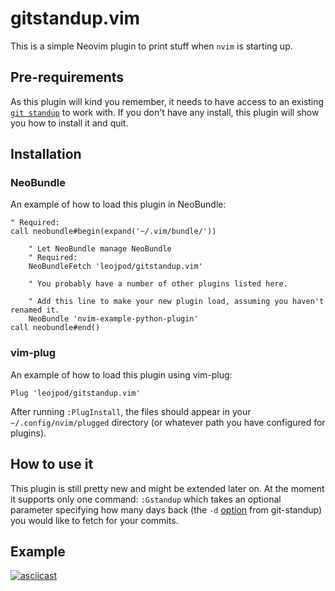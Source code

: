 # gitstandup.vim

This is a simple Neovim plugin to print stuff when `nvim` is starting up.

## Pre-requirements
As this plugin will kind you remember, it needs to have access to an existing [`git standup`](https://github.com/kamranahmedse/git-standup) to work with. If you don't have any install, this plugin will show you how to install it and quit.

## Installation

### NeoBundle

An example of how to load this plugin in NeoBundle:

```VimL
" Required:
call neobundle#begin(expand('~/.vim/bundle/'))

    " Let NeoBundle manage NeoBundle
    " Required:
    NeoBundleFetch 'leojpod/gitstandup.vim'

    " You probably have a number of other plugins listed here.

    " Add this line to make your new plugin load, assuming you haven't renamed it.
    NeoBundle 'nvim-example-python-plugin'
call neobundle#end()
```

### vim-plug

An example of how to load this plugin using vim-plug:

```VimL
Plug 'leojpod/gitstandup.vim'
```

After running `:PlugInstall`, the files should appear in your `~/.config/nvim/plugged` directory (or whatever path you have configured for plugins).


## How to use it
This plugin is still pretty new and might be extended later on.
At the moment it supports only one command: `:Gstandup` which takes an optional parameter specifying how many days back (the `-d` [option](https://github.com/kamranahmedse/git-standup#options) from git-standup) you would like to fetch for your commits.


## Example

[![asciicast](https://asciinema.org/a/vDhqXpzV0kLjvCzVdZYtWOnpS.svg)](https://asciinema.org/a/vDhqXpzV0kLjvCzVdZYtWOnpS)
